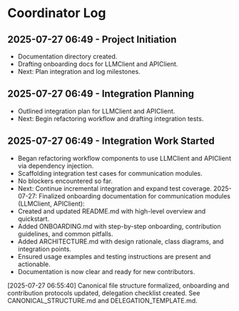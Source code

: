 # Coordinator Log

## 2025-07-27 06:49 - Project Initiation
- Documentation directory created.
- Drafting onboarding docs for LLMClient and APIClient.
- Next: Plan integration and log milestones.

## 2025-07-27 06:49 - Integration Planning
- Outlined integration plan for LLMClient and APIClient.
- Next: Begin refactoring workflow and drafting integration tests.

## 2025-07-27 06:49 - Integration Work Started
- Began refactoring workflow components to use LLMClient and APIClient via dependency injection.
- Scaffolding integration test cases for communication modules.
- No blockers encountered so far.
- Next: Continue incremental integration and expand test coverage.
2025-07-27: Finalized onboarding documentation for communication modules (LLMClient, APIClient):
- Created and updated README.md with high-level overview and quickstart.
- Added ONBOARDING.md with step-by-step onboarding, contribution guidelines, and common pitfalls.
- Added ARCHITECTURE.md with design rationale, class diagrams, and integration points.
- Ensured usage examples and testing instructions are present and actionable.
- Documentation is now clear and ready for new contributors.


[2025-07-27 06:55:40] Canonical file structure formalized, onboarding and contribution protocols updated, delegation checklist created. See CANONICAL_STRUCTURE.md and DELEGATION_TEMPLATE.md.
